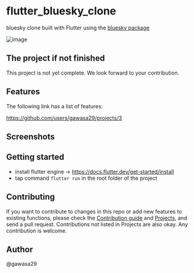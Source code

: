 # flutter_bluesky_clone

bluesky clone built with Flutter using the [bluesky package](https://pub.dev/packages/bluesky)

![image](https://github.com/gawasa29/flutter_bluesky_clone/assets/61944230/4d35208d-f9f7-4692-8808-68d66faef481)

## The project if not finished

This project is not yet complete. We look forward to your contribution.

## Features

The following link has a list of features:

https://github.com/users/gawasa29/projects/3

## Screenshots



## Getting started

- install flutter engine -> https://docs.flutter.dev/get-started/install
- tap command `flutter run` in the root folder of the project

## Contributing

If you want to contribute to changes in this repo or add new features to existing functions, please check the [Contribution guide](https://github.com/gawasa29/flutter_bluesky_clone/blob/main/CONTRIBUTING.md)
and [Projects](https://github.com/users/gawasa29/projects/3/views/1), and send a pull request. Contributions not listed in Projects are also okay. Any contribution is welcome.

## Author

@gawasa29











